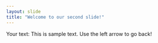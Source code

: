 ```yaml
---
layout: slide
title: "Welcome to our second slide!"
---
```

Your text: This is sample text. 
Use the left arrow to go back!
